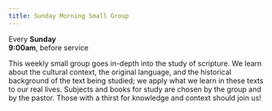 ```yaml
---
title: Sunday Morning Small Group
---
```

Every **Sunday**\
**9:00am**, before service

This weekly small group goes in-depth into the study of scripture. We learn about the cultural context, the original language, and the historical background of the text being studied; we apply what we learn in these texts to our real lives. Subjects and books for study are chosen by the group and by the pastor. Those with a thirst for knowledge and context should join us!
